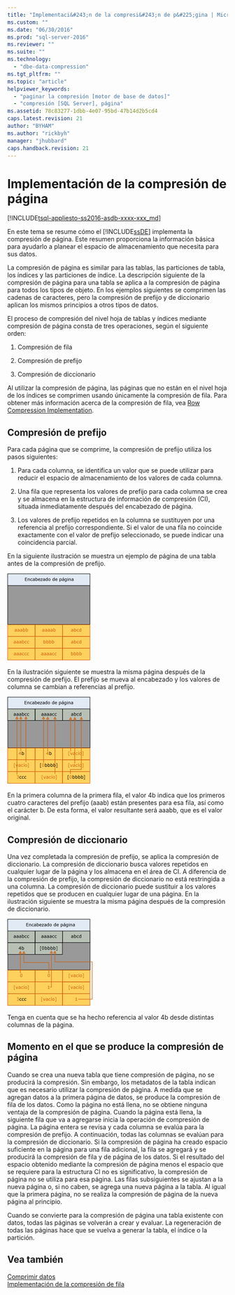 ```yaml
---
title: "Implementaci&#243;n de la compresi&#243;n de p&#225;gina | Microsoft Docs"
ms.custom: ""
ms.date: "06/30/2016"
ms.prod: "sql-server-2016"
ms.reviewer: ""
ms.suite: ""
ms.technology: 
  - "dbe-data-compression"
ms.tgt_pltfrm: ""
ms.topic: "article"
helpviewer_keywords: 
  - "paginar la compresión [motor de base de datos]"
  - "compresión [SQL Server], página"
ms.assetid: 78c83277-1dbb-4e07-95bd-47b14d2b5cd4
caps.latest.revision: 21
author: "BYHAM"
ms.author: "rickbyh"
manager: "jhubbard"
caps.handback.revision: 21
---
```

# Implementaci&#243;n de la compresi&#243;n de p&#225;gina
[!INCLUDE[tsql-appliesto-ss2016-asdb-xxxx-xxx_md](../../includes/tsql-appliesto-ss2016-asdb-xxxx-xxx-md.md)]

  En este tema se resume cómo el [!INCLUDE[ssDE](../../includes/ssde-md.md)] implementa la compresión de página. Este resumen proporciona la información básica para ayudarlo a planear el espacio de almacenamiento que necesita para sus datos.  
  
 La compresión de página es similar para las tablas, las particiones de tabla, los índices y las particiones de índice. La descripción siguiente de la compresión de página para una tabla se aplica a la compresión de página para todos los tipos de objeto. En los ejemplos siguientes se comprimen las cadenas de caracteres, pero la compresión de prefijo y de diccionario aplican los mismos principios a otros tipos de datos.  
  
 El proceso de compresión del nivel hoja de tablas y índices mediante compresión de página consta de tres operaciones, según el siguiente orden:  
  
1.  Compresión de fila  
  
2.  Compresión de prefijo  
  
3.  Compresión de diccionario  
  
 Al utilizar la compresión de página, las páginas que no están en el nivel hoja de los índices se comprimen usando únicamente la compresión de fila. Para obtener más información acerca de la compresión de fila, vea [Row Compression Implementation](../../relational-databases/data-compression/row-compression-implementation.md).  
  
## Compresión de prefijo  
 Para cada página que se comprime, la compresión de prefijo utiliza los pasos siguientes:  
  
1.  Para cada columna, se identifica un valor que se puede utilizar para reducir el espacio de almacenamiento de los valores de cada columna.  
  
2.  Una fila que representa los valores de prefijo para cada columna se crea y se almacena en la estructura de información de compresión (CI), situada inmediatamente después del encabezado de página.  
  
3.  Los valores de prefijo repetidos en la columna se sustituyen por una referencia al prefijo correspondiente. Si el valor de una fila no coincide exactamente con el valor de prefijo seleccionado, se puede indicar una coincidencia parcial.  
  
 En la siguiente ilustración se muestra un ejemplo de página de una tabla antes de la compresión de prefijo.  
  
 ![Página antes de la compresión del prefijo](../../relational-databases/data-compression/media/skt-tblcompression1c.gif "Página antes de la compresión del prefijo")  
  
 En la ilustración siguiente se muestra la misma página después de la compresión de prefijo. El prefijo se mueva al encabezado y los valores de columna se cambian a referencias al prefijo.  
  
 ![Página después de la compresión del prefijo](../../relational-databases/data-compression/media/tblcompression2.gif "Página después de la compresión del prefijo")  
  
 En la primera columna de la primera fila, el valor 4b indica que los primeros cuatro caracteres del prefijo (aaab) están presentes para esa fila, así como el carácter b. De esta forma, el valor resultante será aaabb, que es el valor original.  
  
## Compresión de diccionario  
 Una vez completada la compresión de prefijo, se aplica la compresión de diccionario. La compresión de diccionario busca valores repetidos en cualquier lugar de la página y los almacena en el área de CI. A diferencia de la compresión de prefijo, la compresión de diccionario no está restringida a una columna. La compresión de diccionario puede sustituir a los valores repetidos que se producen en cualquier lugar de una página. En la ilustración siguiente se muestra la misma página después de la compresión de diccionario.  
  
 ![Página después de la compresión del diccionario](../../relational-databases/data-compression/media/tblcompression3.gif "Página después de la compresión del diccionario")  
  
 Tenga en cuenta que se ha hecho referencia al valor 4b desde distintas columnas de la página.  
  
## Momento en el que se produce la compresión de página  
 Cuando se crea una nueva tabla que tiene compresión de página, no se producirá la compresión. Sin embargo, los metadatos de la tabla indican que es necesario utilizar la compresión de página. A medida que se agregan datos a la primera página de datos, se produce la compresión de fila de los datos. Como la página no está llena, no se obtiene ninguna ventaja de la compresión de página. Cuando la página está llena, la siguiente fila que va a agregarse inicia la operación de compresión de página. La página entera se revisa y cada columna se evalúa para la compresión de prefijo. A continuación, todas las columnas se evalúan para la compresión de diccionario. Si la compresión de página ha creado espacio suficiente en la página para una fila adicional, la fila se agregará y se producirá la compresión de fila y de página de los datos. Si el resultado del espacio obtenido mediante la compresión de página menos el espacio que se requiere para la estructura CI no es significativo, la compresión de página no se utiliza para esa página. Las filas subsiguientes se ajustan a la nueva página o, si no caben, se agrega una nueva página a la tabla. Al igual que la primera página, no se realiza la compresión de página de la nueva página al principio.  
  
 Cuando se convierte para la compresión de página una tabla existente con datos, todas las páginas se volverán a crear y evaluar. La regeneración de todas las páginas hace que se vuelva a generar la tabla, el índice o la partición.  
  
## Vea también  
 [Comprimir datos](../../relational-databases/data-compression/data-compression.md)   
 [Implementación de la compresión de fila](../../relational-databases/data-compression/row-compression-implementation.md)  
  
  